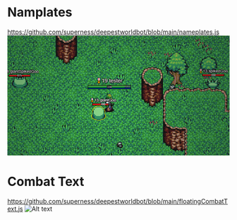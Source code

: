 # Namplates 
https://github.com/superness/deepestworldbot/blob/main/nameplates.js
![Alt text](nameplates.PNG?raw=true "nameplates example")

# Combat Text 
https://github.com/superness/deepestworldbot/blob/main/floatingCombatText.js
![Alt text](combattext.gif?raw=true "nameplates example")
